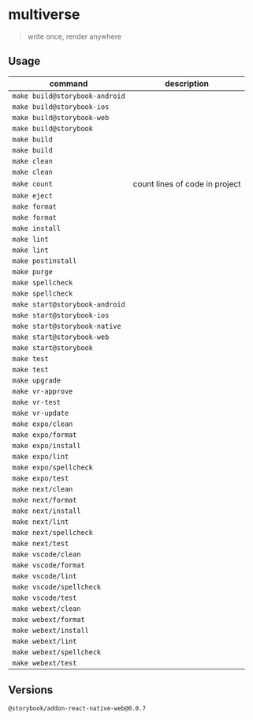 # multiverse

> write once, render anywhere

## Usage

| command                        | description                    |
| ------------------------------ | ------------------------------ |
| `make build@storybook-android` |                                |
| `make build@storybook-ios`     |                                |
| `make build@storybook-web`     |                                |
| `make build@storybook`         |                                |
| `make build`                   |                                |
| `make build`                   |                                |
| `make clean`                   |                                |
| `make clean`                   |                                |
| `make count`                   | count lines of code in project |
| `make eject`                   |                                |
| `make format`                  |                                |
| `make format`                  |                                |
| `make install`                 |                                |
| `make lint`                    |                                |
| `make lint`                    |                                |
| `make postinstall`             |                                |
| `make purge`                   |                                |
| `make spellcheck`              |                                |
| `make spellcheck`              |                                |
| `make start@storybook-android` |                                |
| `make start@storybook-ios`     |                                |
| `make start@storybook-native`  |                                |
| `make start@storybook-web`     |                                |
| `make start@storybook`         |                                |
| `make test`                    |                                |
| `make test`                    |                                |
| `make upgrade`                 |                                |
| `make vr-approve`              |                                |
| `make vr-test`                 |                                |
| `make vr-update`               |                                |
| `make expo/clean`              |                                |
| `make expo/format`             |                                |
| `make expo/install`            |                                |
| `make expo/lint`               |                                |
| `make expo/spellcheck`         |                                |
| `make expo/test`               |                                |
| `make next/clean`              |                                |
| `make next/format`             |                                |
| `make next/install`            |                                |
| `make next/lint`               |                                |
| `make next/spellcheck`         |                                |
| `make next/test`               |                                |
| `make vscode/clean`            |                                |
| `make vscode/format`           |                                |
| `make vscode/lint`             |                                |
| `make vscode/spellcheck`       |                                |
| `make vscode/test`             |                                |
| `make webext/clean`            |                                |
| `make webext/format`           |                                |
| `make webext/install`          |                                |
| `make webext/lint`             |                                |
| `make webext/spellcheck`       |                                |
| `make webext/test`             |                                |

## Versions

`@storybook/addon-react-native-web@0.0.7`
